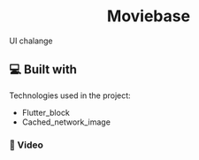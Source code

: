 <h1 align="center" id="title">Moviebase</h1>

<p id="description">UI chalange</p>

<h2>💻 Built with</h2>

Technologies used in the project:

*   Flutter_block
*   Cached_network_image

<h3>🦖 Video</h3> 

